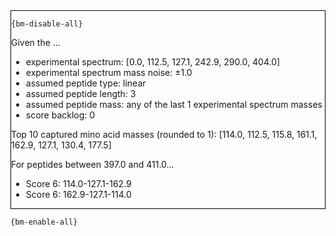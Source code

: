 <div style="border:1px solid black;">

`{bm-disable-all}`

Given the ...

 * experimental spectrum: [0.0, 112.5, 127.1, 242.9, 290.0, 404.0]
 * experimental spectrum mass noise: ±1.0
 * assumed peptide type: linear
 * assumed peptide length: 3
 * assumed peptide mass: any of the last 1 experimental spectrum masses
 * score backlog: 0

Top 10 captured mino acid masses (rounded to 1): [114.0, 112.5, 115.8, 161.1, 162.9, 127.1, 130.4, 177.5]

For peptides between 397.0 and 411.0...

 * Score 6: 114.0-127.1-162.9
 * Score 6: 162.9-127.1-114.0
</div>

`{bm-enable-all}`


